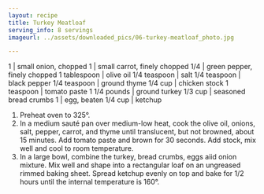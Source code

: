 ```yaml
---
layout: recipe
title: Turkey Meatloaf
serving_info: 8 servings
imageurl: ../assets/downloaded_pics/06-turkey-meatloaf_photo.jpg

---
```

<!-- Ingredients -->

1 | small onion, chopped
1 | small carrot, finely chopped
1/4 | green pepper, finely chopped
1 tablespoon | olive oil
1/4 teaspoon | salt
1/4 teaspoon | black pepper
1/4 teaspoon | ground thyme
1/4 cup | chicken stock
1 teaspoon | tomato paste
1 1/4 pounds | ground turkey
1/3 cup | seasoned bread crumbs
1 | egg, beaten
1/4 cup | ketchup

<!-- split -->
<!-- Steps -->
1. Preheat oven to 325°.
2. In a medium sauté pan over medium-low heat, cook the olive oil, onions, salt, pepper, carrot, and thyme until translucent, but not browned, about 15 minutes. Add tomato paste and brown for 30 seconds. Add stock, mix well and cool to room temperature.
3. In a large bowl, combine the turkey, bread crumbs, eggs aiid onion mixture. Mix well and shape into a rectangular loaf on an ungreased rimmed baking sheet. Spread ketchup evenly on top and bake for 1/2 hours until the internal temperature is 160°. 
